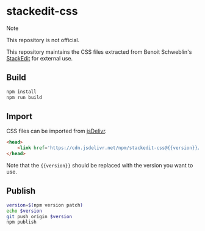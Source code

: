 # stackedit-css

> [!NOTE]
> This repository is not official.

This repository maintains the CSS files extracted from Benoit Schweblin's [StackEdit](https://github.com/benweet/stackedit/) for external use.


## Build

```bash
npm install
npm run build
```

## Import

CSS files can be imported from [jsDelivr](https://www.jsdelivr.com/).

```html
<head>
    <link href='https://cdn.jsdelivr.net/npm/stackedit-css@{{version}}/dist/style.css' rel='stylesheet' />
</head>
```

Note that the `{{version}}` should be replaced with the version you want to use.

## Publish

```bash
version=$(npm version patch)
echo $version
git push origin $version
npm publish
```
